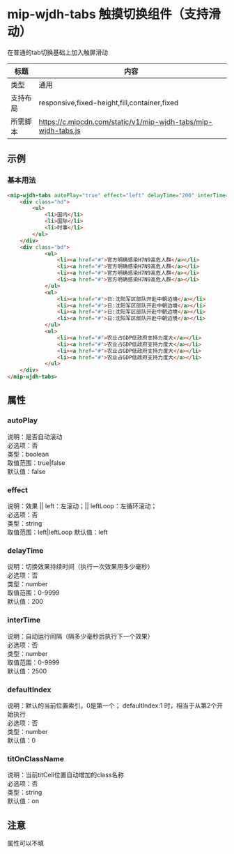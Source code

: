 # mip-wjdh-tabs 触摸切换组件（支持滑动）

在普通的tab切换基础上加入触屏滑动

标题|内容
----|----
类型|通用
支持布局|responsive,fixed-height,fill,container,fixed
所需脚本|https://c.mipcdn.com/static/v1/mip-wjdh-tabs/mip-wjdh-tabs.js

## 示例

### 基本用法
```html
<mip-wjdh-tabs autoPlay="true" effect="left" delayTime="200" interTime="2500" defaultIndex="0" titOnClassName="on">
    <div class="hd">
        <ul>
            <li>国内</li>
            <li>国际</li>
            <li>时事</li>
        </ul>
    </div>
    <div class="bd">
            <ul>
                <li><a href="#">官方明确感染H7N9高危人群</a></li>
                <li><a href="#">官方明确感染H7N9高危人群</a></li>
                <li><a href="#">官方明确感染H7N9高危人群</a></li>
                <li><a href="#">官方明确感染H7N9高危人群</a></li>
            </ul>
            <ul>
                <li><a href="#">日:沈阳军区部队开赴中朝边境</a></li>
                <li><a href="#">日:沈阳军区部队开赴中朝边境</a></li>
                <li><a href="#">日:沈阳军区部队开赴中朝边境</a></li>
                <li><a href="#">日:沈阳军区部队开赴中朝边境</a></li>
            </ul>
            <ul>
                <li><a href="#">农业占GDP低政府支持力度大</a></li>
                <li><a href="#">农业占GDP低政府支持力度大</a></li>
                <li><a href="#">农业占GDP低政府支持力度大</a></li>
                <li><a href="#">农业占GDP低政府支持力度大</a></li>
            </ul>
    </div>
</mip-wjdh-tabs>
```

## 属性

### autoPlay

说明：是否自动滚动  
必选项：否  
类型：boolean   
取值范围：true|false    
默认值：false   

### effect

说明：效果 || left：左滚动；|| leftLoop：左循环滚动；   
必选项：否  
类型：string    
取值范围：left|leftLoop 
默认值：left    

### delayTime

说明：切换效果持续时间（执行一次效果用多少毫秒）    
必选项：否  
类型：number    
取值范围：0-9999    
默认值：200 

### interTime

说明：自动运行间隔（隔多少毫秒后执行下一个效果）    
必选项：否  
类型：number    
取值范围：0-9999    
默认值：2500    

### defaultIndex

说明：默认的当前位置索引。0是第一个； defaultIndex:1 时，相当于从第2个开始执行  
必选项：否  
类型：number    
默认值：0   

### titOnClassName

说明：当前titCell位置自动增加的class名称    
必选项：否  
类型：string    
默认值：on  

## 注意

属性可以不填   

 